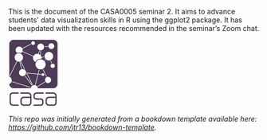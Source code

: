 
This is the document of the CASA0005 seminar 2. It aims to advance students' data visualization skills in R using the ggplot2 package. It has been updated with the resources recommended in the seminar’s Zoom chat. 
  
<img src="casa_logo.jpg" width="100" >
  
*This repo was initially generated from a bookdown template available here: https://github.com/jtr13/bookdown-template.*

